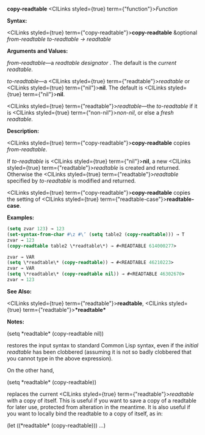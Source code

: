 **copy-readtable** <ClLinks styled={true} term={"function"}><i>Function</i></ClLinks> 



**Syntax:** 



<ClLinks styled={true} term={"copy-readtable"}><b>copy-readtable</b></ClLinks> &amp;optional *from-readtable to-readtable → readtable* 



**Arguments and Values:** 



*from-readtable*—a *readtable designator* . The default is the *current readtable*. 



*to-readtable*—a <ClLinks styled={true} term={"readtable"}><i>readtable</i></ClLinks> or <ClLinks styled={true} term={"nil"}><b>nil</b></ClLinks>. The default is <ClLinks styled={true} term={"nil"}><b>nil</b></ClLinks>. 



<ClLinks styled={true} term={"readtable"}><i>readtable</i></ClLinks>—the *to-readtable* if it is <ClLinks styled={true} term={"non-nil"}><i>non-nil</i></ClLinks>, or else a *fresh readtable*. 



**Description:** 



<ClLinks styled={true} term={"copy-readtable"}><b>copy-readtable</b></ClLinks> copies *from-readtable*. 



If *to-readtable* is <ClLinks styled={true} term={"nil"}><b>nil</b></ClLinks>, a new <ClLinks styled={true} term={"readtable"}><i>readtable</i></ClLinks> is created and returned. Otherwise the <ClLinks styled={true} term={"readtable"}><i>readtable</i></ClLinks> specified by *to-readtable* is modified and returned. 



<ClLinks styled={true} term={"copy-readtable"}><b>copy-readtable</b></ClLinks> copies the setting of <ClLinks styled={true} term={"readtable-case"}><b>readtable-case</b></ClLinks>. 



**Examples:**
```lisp
(setq zvar 123) → 123 
(set-syntax-from-char #\z #\’ (setq table2 (copy-readtable))) → T 
zvar → 123 
(copy-readtable table2 \*readtable\*) → #<READTABLE 614000277> 

zvar → VAR 
(setq \*readtable\* (copy-readtable)) → #<READTABLE 46210223> 
zvar → VAR 
(setq \*readtable\* (copy-readtable nil)) → #<READTABLE 46302670> 
zvar → 123 
```
**See Also:** 



<ClLinks styled={true} term={"readtable"}><b>readtable</b></ClLinks>, <ClLinks styled={true} term={"readtable"}><b>\*readtable\*</b></ClLinks> 



**Notes:** 



(setq \*readtable\* (copy-readtable nil)) 



restores the input syntax to standard Common Lisp syntax, even if the *initial readtable* has been clobbered (assuming it is not so badly clobbered that you cannot type in the above expression). 



On the other hand, 



(setq \*readtable\* (copy-readtable)) 



replaces the current <ClLinks styled={true} term={"readtable"}><i>readtable</i></ClLinks> with a copy of itself. This is useful if you want to save a copy of a readtable for later use, protected from alteration in the meantime. It is also useful if you want to locally bind the readtable to a copy of itself, as in: 



(let ((\*readtable\* (copy-readtable))) ...) 



